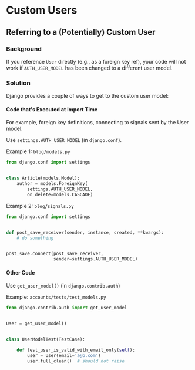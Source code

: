 Custom Users
============

Referring to a (Potentially) Custom User
----------------------------------------

### Background ###
If you reference `User` directly (e.g., as a foreign key ref), your code will 
not work if `AUTH_USER_MODEL` has been changed to a different user model.

### Solution ###
Django provides a couple of ways to get to the custom user model:

#### Code that's Executed at Import Time ####
For example, foreign key definitions, connecting to signals sent by the User 
model.

Use `settings.AUTH_USER_MODEL` (in `django.conf`).

Example 1: `blog/models.py`
```python
from django.conf import settings


class Article(models.Model):
    author = models.ForeignKey(
        settings.AUTH_USER_MODEL,
        on_delete=models.CASCADE)
```

Example 2: `blog/signals.py`
```python
from django.conf import settings


def post_save_receiver(sender, instance, created, **kwargs):
    # do something


post_save.connect(post_save_receiver,
                  sender=settings.AUTH_USER_MODEL)
```

#### Other Code ####

Use `get_user_model()` (in `django.contrib.auth`)

Example: `accounts/tests/test_models.py`
```python
from django.contrib.auth import get_user_model


User = get_user_model()


class UserModelTest(TestCase):

    def test_user_is_valid_with_email_only(self):
        user = User(email='a@b.com')
        user.full_clean()  # should not raise
```

